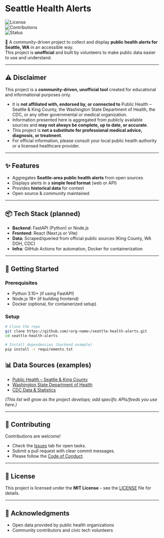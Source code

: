# Seattle Health Alerts  

![License](https://img.shields.io/badge/License-MIT-green.svg)  
![Contributions](https://img.shields.io/badge/Contributions-Welcome-blue.svg)  
![Status](https://img.shields.io/badge/Status-Prototype-orange.svg)  

🚨 A community-driven project to collect and display **public health alerts for Seattle, WA** in an accessible way.  
This project is **unofficial** and built by volunteers to make public data easier to use and understand.  

---

## ⚠️ Disclaimer  
This project is a **community-driven, unofficial tool** created for educational and informational purposes only.  

- It is **not affiliated with, endorsed by, or connected to** Public Health – Seattle & King County, the Washington State Department of Health, the CDC, or any other governmental or medical organization.  
- Information presented here is aggregated from publicly available sources and **may not always be complete, up to date, or accurate**.  
- This project is **not a substitute for professional medical advice, diagnosis, or treatment**.  
- For official information, please consult your local public health authority or a licensed healthcare provider.  

---

## ✨ Features  
- Aggregates **Seattle-area public health alerts** from open sources  
- Displays alerts in a **simple feed format** (web or API)  
- Provides **historical data** for context  
- Open source & community maintained  

---

## 📦 Tech Stack (planned)  
- **Backend**: FastAPI (Python) or Node.js  
- **Frontend**: React (Next.js or Vite)  
- **Data**: Scraped/queried from official public sources (King County, WA DOH, CDC)  
- **Infra**: GitHub Actions for automation, Docker for containerization  

---

## 🚀 Getting Started  

### Prerequisites  
- Python 3.10+ (if using FastAPI)  
- Node.js 18+ (if building frontend)  
- Docker (optional, for containerized setup)  

### Setup  
```bash
# Clone the repo
git clone https://github.com/<org-name>/seattle-health-alerts.git
cd seattle-health-alerts

# Install dependencies (backend example)
pip install -r requirements.txt
```

## 📊 Data Sources (examples)  

- [Public Health – Seattle & King County](https://kingcounty.gov/depts/health.aspx)  
- [Washington State Department of Health](https://doh.wa.gov/)  
- [CDC Data & Statistics](https://data.cdc.gov/)  

*(This list will grow as the project develops; add specific APIs/feeds you use here.)*  

---

## 🤝 Contributing  

Contributions are welcome!  

- Check the [Issues](../../issues) tab for open tasks.  
- Submit a pull request with clear commit messages.  
- Please follow the [Code of Conduct](CODE_OF_CONDUCT.md).  

---

## 📜 License  

This project is licensed under the **MIT License** – see the [LICENSE](LICENSE) file for details.  

---

## 🌟 Acknowledgments  

- Open data provided by public health organizations  
- Community contributors and civic tech volunteers  
